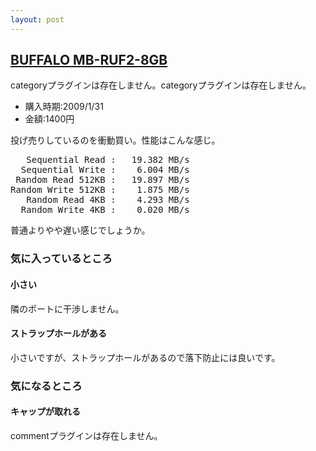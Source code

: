 ```yaml
---
layout: post
---
```

<h2><a href="/?page=BUFFALO+MB%2DRUF2%2D8GB" class="wikipage">BUFFALO MB-RUF2-8GB</a></h2>
<p><span class="error">categoryプラグインは存在しません。</span><span class="error">categoryプラグインは存在しません。</span></p>
<ul>
<li>購入時期:2009/1/31</li>
<li>金額:1400円</li>
</ul>
<p>投げ売りしているのを衝動買い。性能はこんな感じ。</p>
<pre>   Sequential Read :   19.382 MB/s
  Sequential Write :    6.004 MB/s
 Random Read 512KB :   19.897 MB/s
Random Write 512KB :    1.875 MB/s
   Random Read 4KB :    4.293 MB/s
  Random Write 4KB :    0.020 MB/s
</pre>
<p>普通よりやや遅い感じでしょうか。</p>
<h3>気に入っているところ</h3>
<h4>小さい</h4>
<p>隣のポートに干渉しません。</p>
<h4>ストラップホールがある</h4>
<p>小さいですが、ストラップホールがあるので落下防止には良いです。</p>
<h3>気になるところ</h3>
<h4>キャップが取れる</h4>
<p><span class="error">commentプラグインは存在しません。</span> </p>

